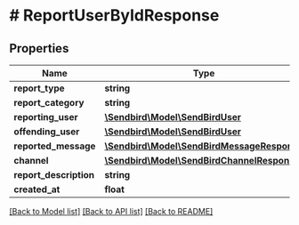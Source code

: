 # # ReportUserByIdResponse

## Properties

Name | Type | Description | Notes
------------ | ------------- | ------------- | -------------
**report_type** | **string** |  | [optional]
**report_category** | **string** |  | [optional]
**reporting_user** | [**\Sendbird\Model\SendBirdUser**](SendBirdUser.md) |  | [optional]
**offending_user** | [**\Sendbird\Model\SendBirdUser**](SendBirdUser.md) |  | [optional]
**reported_message** | [**\Sendbird\Model\SendBirdMessageResponse**](SendBirdMessageResponse.md) |  | [optional]
**channel** | [**\Sendbird\Model\SendBirdChannelResponse**](.md) |  | [optional]
**report_description** | **string** |  | [optional]
**created_at** | **float** |  | [optional]

[[Back to Model list]](../../README.md#models) [[Back to API list]](../../README.md#endpoints) [[Back to README]](../../README.md)
